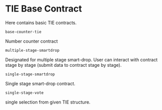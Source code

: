 # TIE Base Contract
Here contains basic TIE contracts.

`base-counter-tie`

Number counter contract

`multiple-stage-smartdrop`

Designated for multiple stage smart-drop. User can interact with contract stage by stage (submit data to contract stage by stage).

`single-stage-smartdrop`

Single stage smart-drop contract. 

`single-stage-vote`

single selection from given TIE structure.
